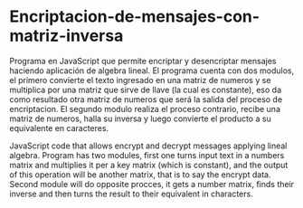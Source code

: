 # Encriptacion-de-mensajes-con-matriz-inversa
Programa en JavaScript que permite encriptar y desencriptar mensajes haciendo aplicación de algebra lineal.
El programa cuenta con dos modulos, el primero convierte el texto ingresado en una matriz de numeros y se multiplica por una matriz que 
sirve de llave (la cual es constante), eso da como resultado otra matriz de numeros que será la salida del proceso de encriptacion. 
El segundo modulo realiza el proceso contrario, recibe una matriz de numeros, halla su inversa y luego convierte el producto a su 
equivalente en caracteres. 

JavaScript code that allows encrypt and decrypt messages applying lineal algebra.
Program has two modules, first one turns input text in a numbers matrix and multiplies it per a key matrix (which is constant), and the
output of this operation will be another matrix, that is to say the encrypt data. Second module will do opposite procces, it gets a number
matrix, finds their inverse and then turns the result to their equivalent in characters.


